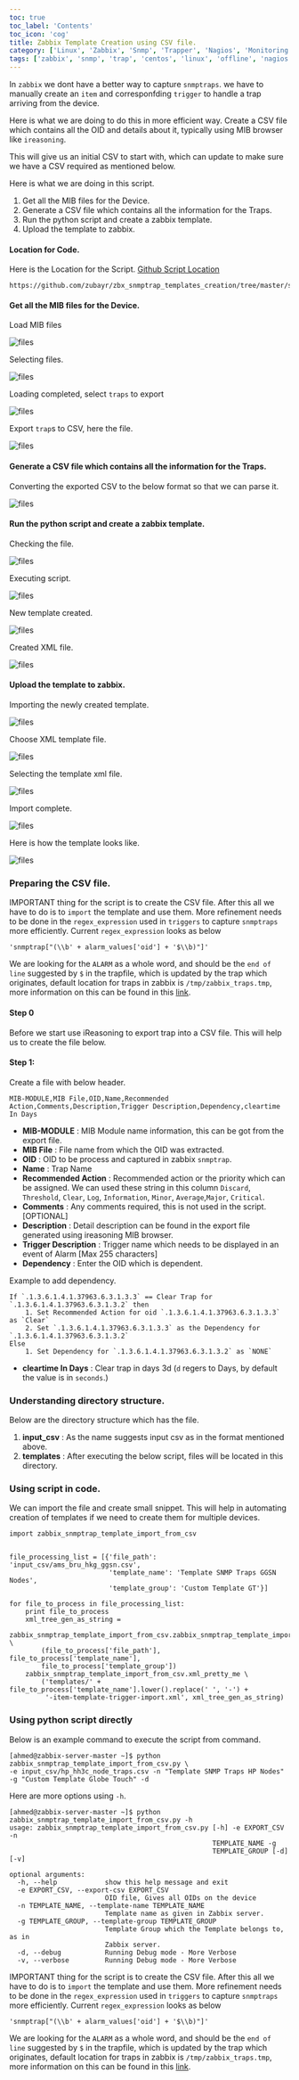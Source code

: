 ```yaml
---
toc: true 
toc_label: 'Contents' 
toc_icon: 'cog'
title: Zabbix Template Creation using CSV file.
category: ['Linux', 'Zabbix', 'Snmp', 'Trapper', 'Nagios', 'Monitoring']
tags: ['zabbix', 'snmp', 'trap', 'centos', 'linux', 'offline', 'nagios', 'monitoring']
---
```


In `zabbix` we dont have a better way to capture `snmptraps`. we have to manually create an `item` and corresponfding `trigger` to handle a trap arriving from the device. 

Here is what we are doing to do this in more efficient way.
Create a CSV file which contains all the OID and details about it, typically using MIB browser like `ireasoning`. 

This will give us an initial CSV to start with, which can update to make sure we have a CSV required as mentioned below. 

Here is what we are doing in this script. 

1. Get all the MIB files for the Device.
2. Generate a CSV file which contains all the information for the Traps.
3. Run the python script and create a zabbix template.
4. Upload the template to zabbix.

####  Location for Code.

Here is the Location for the Script. [Github Script Location](https://github.com/zubayr/zbx_snmptrap_templates_creation/tree/master/snmptrap_template_create)

	https://github.com/zubayr/zbx_snmptrap_templates_creation/tree/master/snmptrap_template_create

####  Get all the MIB files for the Device.

Load MIB files

![files](http://zubayr.github.io/images/mib_load.png)

Selecting files.

![files](http://zubayr.github.io/images/mib_load_2.png)

Loading completed, select `traps` to export

![files](http://zubayr.github.io/images/mib_export_csv.png)

Export `trap`s to CSV, here the file.

![files](http://zubayr.github.io/images/mib_export_csv_file_view.png)


####  Generate a CSV file which contains all the information for the Traps.

Converting the exported CSV to the below format so that we can parse it.

![files](http://zubayr.github.io/images/mib_export_csv_custom.png)

####  Run the python script and create a zabbix template.

Checking the file.

![files](http://zubayr.github.io/images/mib_running_python_check.png)

Executing script.

![files](http://zubayr.github.io/images/mib_running_python_script.png)

New template created.

![files](http://zubayr.github.io/images/mib_running_python_script_new_template.png)

Created XML file.

![files](http://zubayr.github.io/images/mib_running_python_script_new_template_xml_view.png)


####  Upload the template to zabbix.

Importing the newly created template.

![files](http://zubayr.github.io/images/zabbix_import_1.jpg)

Choose XML template file.

![files](http://zubayr.github.io/images/zabbix_import_2.jpg)

Selecting the template xml file.

![files](http://zubayr.github.io/images/zabbix_import_3.jpg)

Import complete.

![files](http://zubayr.github.io/images/zabbix_import_4.jpg)

Here is how the template looks like.

![files](http://zubayr.github.io/images/zabbix_import_5.jpg)

###  Preparing the CSV file. 

IMPORTANT thing for the script is to create the CSV file. After this all we have to do is to `import` the template and use them.
More refinement needs to be done in the `regex_expression` used in `triggers` to capture `snmptraps` more efficiently. Current `regex_expression` looks as below

    'snmptrap["(\\b' + alarm_values['oid'] + '$\\b)"]'

We are looking for the `ALARM` as a whole word, and should be the `end of line` suggested by `$` in the trapfile, which is updated by the trap which originates, default location for traps in zabbix is `/tmp/zabbix_traps.tmp`, more information on this can be found in this [link](http://zubayr.github.io/enable-snmp-trapper-in-zabbix/). 
 

####  Step 0

Before we start use iReasoning to export trap into a CSV file.
This will help us to create the file below. 

####  Step 1:

Create a file with below header. 

    MIB-MODULE,MIB File,OID,Name,Recommended Action,Comments,Description,Trigger Description,Dependency,cleartime In Days

* **MIB-MODULE** : MIB Module name information, this can be got from the export file.
* **MIB File** : File name from which the OID was extracted.
* **OID** : OID to be process and captured in zabbix `snmptrap`.
* **Name** : Trap Name
* **Recommended Action** : Recommended action or the priority which can be assigned. We can used these string in this column `Discard`, `Threshold`, `Clear`, `Log`, `Information`, `Minor`,  `Average`,`Major`, `Critical`.
* **Comments** : Any comments required, this is not used in the script. [OPTIONAL]
* **Description** : Detail description can be found in the export file generated using ireasoning MIB browser.
* **Trigger Description** : Trigger name which needs to be displayed in an event of Alarm [Max 255 characters]
* **Dependency** : Enter the OID which is dependent. 
 
Example to add dependency. 

    If `.1.3.6.1.4.1.37963.6.3.1.3.3` == Clear Trap for `.1.3.6.1.4.1.37963.6.3.1.3.2` then
        1. Set Recommended Action for oid `.1.3.6.1.4.1.37963.6.3.1.3.3` as `Clear`
        2. Set `.1.3.6.1.4.1.37963.6.3.1.3.3` as the Dependency for `.1.3.6.1.4.1.37963.6.3.1.3.2`
    Else
        1. Set Dependency for `.1.3.6.1.4.1.37963.6.3.1.3.2` as `NONE`

* **cleartime In Days** : Clear trap in days 3d (`d` regers to Days, by default the value is in `seconds`.)
    

###  Understanding directory structure.

Below are the directory structure which has the file.

1. **input_csv** : As the name suggests input csv as in the format mentioned above.
2. **templates** : After executing the below script, files will be located in this directory.


###  Using script in code.  

We can import the file and create small snippet. This will help in automating creation of templates if we need to create them for multiple devices. 

	import zabbix_snmptrap_template_import_from_csv
	
	
	file_processing_list = [{'file_path': 'input_csv/ams_bru_hkg_ggsn.csv',
	                         'template_name': 'Template SNMP Traps GGSN Nodes',
	                         'template_group': 'Custom Template GT'}]
	
	for file_to_process in file_processing_list:
	    print file_to_process
	    xml_tree_gen_as_string = 
			zabbix_snmptrap_template_import_from_csv.zabbix_snmptrap_template_import_from_fogg_csv \
	        (file_to_process['file_path'], file_to_process['template_name'], 
			file_to_process['template_group'])
	    zabbix_snmptrap_template_import_from_csv.xml_pretty_me \
	        ('templates/' + file_to_process['template_name'].lower().replace(' ', '-') +
	         '-item-template-trigger-import.xml', xml_tree_gen_as_string)                                          

###  Using python script directly 

Below is an example command to execute the script from command.

    [ahmed@zabbix-server-master ~]$ python zabbix_snmptrap_template_import_from_csv.py \
    -e input_csv/hp_hh3c_node_traps.csv -n "Template SNMP Traps HP Nodes" -g "Custom Template Globe Touch" -d

Here are more options using `-h`.

    [ahmed@zabbix-server-master ~]$ python zabbix_snmptrap_template_import_from_csv.py -h
    usage: zabbix_snmptrap_template_import_from_csv.py [-h] -e EXPORT_CSV -n
                                                       TEMPLATE_NAME -g
                                                       TEMPLATE_GROUP [-d] [-v]
    
    optional arguments:
      -h, --help            show this help message and exit
      -e EXPORT_CSV, --export-csv EXPORT_CSV
                            OID file, Gives all OIDs on the device
      -n TEMPLATE_NAME, --template-name TEMPLATE_NAME
                            Template name as given in Zabbix server.
      -g TEMPLATE_GROUP, --template-group TEMPLATE_GROUP
                            Template Group which the Template belongs to, as in
                            Zabbix server.
      -d, --debug           Running Debug mode - More Verbose
      -v, --verbose         Running Debug mode - More Verbose
      
IMPORTANT thing for the script is to create the CSV file. After this all we have to do is to `import` the template and use them.
More refinement needs to be done in the `regex_expression` used in `triggers` to capture `snmptraps` more efficiently. Current `regex_expression` looks as below

    'snmptrap["(\\b' + alarm_values['oid'] + '$\\b)"]'

We are looking for the `ALARM` as a whole word, and should be the `end of line` suggested by `$` in the trapfile, which is updated by the trap which originates, default location for traps in zabbix is `/tmp/zabbix_traps.tmp`, more information on this can be found in this [link](http://zubayr.github.io/enable-snmp-trapper-in-zabbix/). 